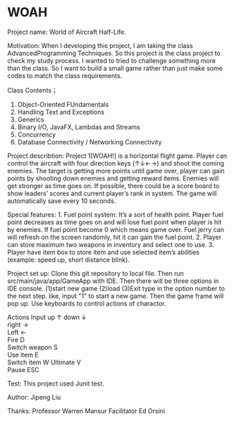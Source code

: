 # WOAH
Project name:
  World of Aircraft Half-Life.


Motivation:
  When I developing this project, I am taking the class AdvancedProgramming Techniques. So this project is the class project to check my study process. I wanted to tried to challenge something more than the class. So I want to build a small game rather than just make some codes to match the class requirements. 


Class Contents；
  1. Object-Oriented FUndamentals
  2. Handling Text and Exceptions
  3. Generics
  4. Binary I/O, JavaFX, Lambdas and Streams
  5. Concurrency
  6. Database Connectivity / Networking Connectivity


Project describtion:
  Project 1[WOAH!] is a horizontal flight game. Player can control the aircraft with four direction keys (↑↓←→) and shoot the coming enemies. The target is getting more points
  until game over, player can gain points by shooting down enemies and getting reward items. Enemies will get stronger as time goes on. If possible, there could be a score board
  to show leaders’ scores and current player’s rank in system. The game will automatically save every 10 seconds.
  
  Special features:
    1.	Fuel point system: It’s a sort of health point. Player fuel point decreases as time goes on and will lose fuel point when player is hit by enemies. If fuel point 
    become 0 which means game over. Fuel jerry can will refresh on the screen randomly, hit it can gain the fuel point. 
    2.	Player can store maximum two weapons in inventory and select one to use.
    3.	Player have item box to store item and use selected item’s abilities (example: speed up, short distance blink).


Project set up:
  Clone this git repository to local file. Then run src/main/java/app/GameApp with IDE.
  Then there will be three options in IDE console. 
  (1)start new game
  (2)load
  (3)Exit
  type in the option number to the next step. like, input "1" to start a new game.
  Then the game frame will pop up. Use keyboards to control actions of charactor.
  
  Actions	     Input
  up	          ↑	
  down	        ↓	
  right	        →	
  Left	        ←	
  Fire	        D	
  Switch weapon	S	
  Use item	    E	
  Switch item	  W	
  Ultimate    	V	
  Pause	       ESC


Test:
  This project used Junit test.
  
Author:
  Jipeng Liu
  
Thanks:
  Professor Warren Mansur
  Facilitator Ed Orsini
  
